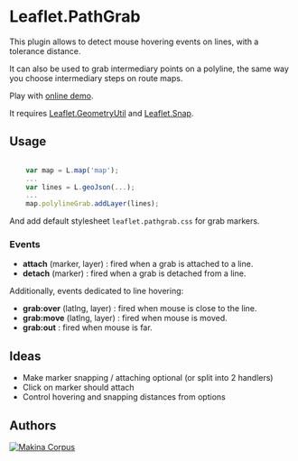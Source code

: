 Leaflet.PathGrab
================

This plugin allows to detect mouse hovering events on lines, with a tolerance
distance.

It can also be used to grab intermediary points on a polyline, the same way
you choose intermediary steps on route maps.

Play with [online demo](http://makinacorpus.github.io/Leaflet.PathGrab/).

It requires [Leaflet.GeometryUtil](https://github.com/makinacorpus/Leaflet.GeometryUtil/) and [Leaflet.Snap](https://github.com/makinacorpus/Leaflet.Snap/).

Usage
-----

```javascript

    var map = L.map('map');
    ...
    var lines = L.geoJson(...);
    ...
    map.polylineGrab.addLayer(lines);

```

And add default stylesheet ``leaflet.pathgrab.css`` for grab markers.

### Events ###

* **attach** (marker, layer) : fired when a grab is attached to a line.
* **detach** (marker) : fired when a grab is detached from a line.

Additionally, events dedicated to line hovering:

* **grab:over** (latlng, layer) : fired when mouse is close to the line.
* **grab:move** (latlng, layer) : fired when mouse is moved.
* **grab:out** : fired when mouse is far.


Ideas
-----

* Make marker snapping / attaching optional (or split into 2 handlers)
* Click on marker should attach
* Control hovering and snapping distances from options


Authors
-------

[![Makina Corpus](http://depot.makina-corpus.org/public/logo.gif)](http://makinacorpus.com)
